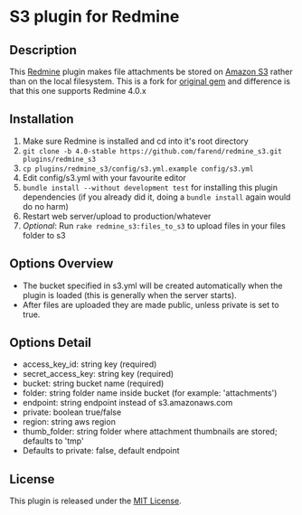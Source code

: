 # S3 plugin for Redmine

## Description
This [Redmine](http://www.redmine.org) plugin makes file attachments be stored on [Amazon S3](http://aws.amazon.com/s3) rather than on the local filesystem. This is a fork for [original gem](http://github.com/tigrish/redmine_s3) and difference is that this one supports Redmine 4.0.x

## Installation
1. Make sure Redmine is installed and cd into it's root directory
2. `git clone -b 4.0-stable https://github.com/farend/redmine_s3.git plugins/redmine_s3`
3. `cp plugins/redmine_s3/config/s3.yml.example config/s3.yml`
4. Edit config/s3.yml with your favourite editor
5. `bundle install --without development test` for installing this plugin dependencies (if you already did it, doing a `bundle install` again would do no harm)
6. Restart web server/upload to production/whatever
7. *Optional*: Run `rake redmine_s3:files_to_s3` to upload files in your files folder to s3

## Options Overview
* The bucket specified in s3.yml will be created automatically when the plugin is loaded (this is generally when the server starts).
* After files are uploaded they are made public, unless private is set to true.

## Options Detail
* access_key_id: string key (required)
* secret_access_key: string key (required)
* bucket: string bucket name (required)
* folder: string folder name inside bucket (for example: 'attachments')
* endpoint: string endpoint instead of s3.amazonaws.com
* private: boolean true/false
* region: string aws region
* thumb_folder: string folder where attachment thumbnails are stored; defaults to 'tmp'
* Defaults to private: false, default endpoint

## License

This plugin is released under the [MIT License](http://www.opensource.org/licenses/MIT).
